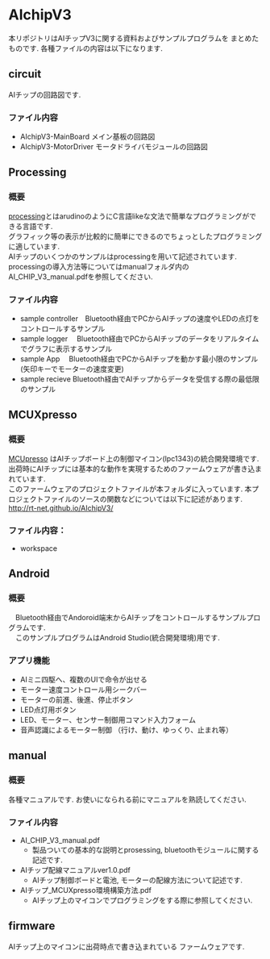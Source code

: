 # AIchipV3

本リポジトリはAIチップV3に関する資料およびサンプルプログラムを
まとめたものです.  各種ファイルの内容は以下になります.  

## circuit  
AIチップの回路図です.

### ファイル内容

 * AIchipV3-MainBoard    メイン基板の回路図      
 * AIchipV3-MotorDriver  モータドライバモジュールの回路図

## Processing  

### 概要

[processing](https://processing.org/)とはarudinoのようにC言語likeな文法で簡単なプログラミングができる言語です.   
グラフィック等の表示が比較的に簡単にできるのでちょっとしたプログラミングに適しています.  
AIチップのいくつかのサンプルはprocessingを用いて記述されています.  
processingの導入方法等についてはmanualフォルダ内のAI_CHIP_V3_manual.pdfを参照してください.  


### ファイル内容

 * sample controller　Bluetooth経由でPCからAIチップの速度やLEDの点灯をコントロールするサンプル      
 * sample logger    　Bluetooth経由でPCからAIチップのデータをリアルタイムでグラフに表示するサンプル
 * sample App       　Bluetooth経由でPCからAIチップを動かす最小限のサンプル(矢印キーでモーターの速度変更)
 * sample recieve     Bluetooth経由でAIチップからデータを受信する際の最低限のサンプル

## MCUXpresso  

### 概要

[MCUpresso](https://www.nxp.com/jp/support/developer-resources/software-development-tools/mcuxpresso-software-and-tools/mcuxpresso-integrated-development-environment-ide:MCUXpresso-IDE) はAIチップボード上の制御マイコン(lpc1343)の統合開発環境です.     
出荷時にAIチップには基本的な動作を実現するためのファームウェアが書き込まれています.  
このファームウェアのプロジェクトファイルが本フォルダに入っています.
本プロジェクトファイルのソースの関数などについては以下に記述があります.  
<http://rt-net.github.io/AIchipV3/>   



### ファイル内容：
 * workspace




## Android 

### 概要

　Bluetooth経由でAndoroid端末からAIチップをコントロールするサンプルプログラムです.  
　このサンプルプログラムはAndroid Studio(統合開発環境)用です.

### アプリ機能
  
 * AIミニ四駆へ、複数のUIで命令が出せる  
 * モーター速度コントロール用シークバー  
 * モーターの前進、後進、停止ボタン  
 * LED点灯用ボタン  
 * LED、モーター、センサー制御用コマンド入力フォーム  
 * 音声認識によるモーター制御 （行け、動け、ゆっくり、止まれ等） 

## manual  

### 概要

各種マニュアルです.  お使いになられる前にマニュアルを熟読してください.

### ファイル内容

 * AI_CHIP_V3_manual.pdf
   * 製品ついての基本的な説明とprosessing, bluetoothモジュールに関する記述です.      
 * AIチップ配線マニュアルver1.0.pdf  
   * AIチップ制御ボードと電池, モーターの配線方法について記述です.
 * AIチップ_MCUXpresso環境構築方法.pdf  
   * AIチップ上のマイコンでプログラミングをする際に参照してください. 

## firmware

AIチップ上のマイコンに出荷時点で書き込まれている
ファームウェアです.
